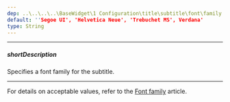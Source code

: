 ```yaml
---
dep: ..\..\..\..\BaseWidget\1 Configuration\title\subtitle\font\family.md
default: ''Segoe UI', 'Helvetica Neue', 'Trebuchet MS', Verdana'
type: String
---
```

---
##### shortDescription
Specifies a font family for the subtitle.

---
For details on acceptable values, refer to the [Font family](https://www.w3.org/TR/CSS21/fonts.html#propdef-font-family) article.
